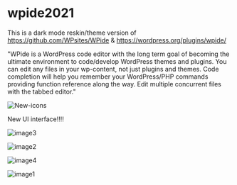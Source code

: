 # wpide2021

This is a dark mode reskin/theme version of https://github.com/WPsites/WPide & https://wordpress.org/plugins/wpide/

"WPide is a WordPress code editor with the long term goal of becoming the ultimate environment to code/develop WordPress themes and plugins. You can edit any files in your wp-content, not just plugins and themes. Code completion will help you remember your WordPress/PHP commands providing function reference along the way. Edit multiple concurrent files with the tabbed editor."

![New-icons](https://user-images.githubusercontent.com/89203214/132878237-af15d70e-8a68-4a00-917d-04a0f6403ad8.png)

New UI interface!!!!

![image3](https://user-images.githubusercontent.com/89203214/132883787-409f6b85-10d4-4d47-a8ca-6c0f0521a0c8.png)


![image2](https://user-images.githubusercontent.com/89203214/132878307-e334a635-e7b2-4ad3-b116-bddf8b40b4f5.png)


![image4](https://user-images.githubusercontent.com/89203214/132883794-6c55b66f-9e49-4283-897c-f92cc5491fa8.png)


![image1](https://user-images.githubusercontent.com/89203214/132878290-1707017a-40ef-44ad-9487-98d470ebec93.png)


